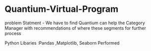 # Quantium-Virtual-Program

problem Statment - We have to find Quantium can help the Category Manager with recommendations of where these segments for further process

Python Libaries :Pandas ,Matplotlib, Seaborn Performed 
